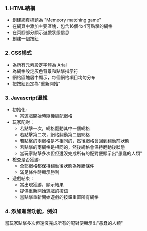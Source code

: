 ### 1. HTML結構
- 創建網頁標題為 "Memeory matching game"
- 在網頁中添加主要區塊，包含16個4x4可點擊的網格
- 在頁腳部分顯示遊戲狀態信息
- 創建一個按鈕

### 2. CSS樣式
- 為所有元素設定字體為 Arial
- 為網格設定灰色背景和點擊指示符
- 網格區塊居中顯示，每個網格項目均勻分布
- 把按鈕設定為"重新開始"

### 3. Javascript邏輯
- 初始化:
    - 當遊戲開始時隨機編配網格
- 玩家配對：
    - 若點擊一次，網格翻動其中一個網格
    - 若點擊第二次，網格翻動第二個網格
    - 若點擊的兩網格是不相同的，然後網格會回到翻動前狀態
    - 若點擊的兩網格是相同的，然後網格會保持翻動後狀態
    - 當玩家點擊多次但但還沒完成所有的配對便顯示出"愚蠢的人類"
- 檢查是否獲勝:
    - 全部網格都保持翻動後狀態為獲勝條件
    - 滿足條件時顯示勝利
- 遊戲結束：
    - 當出現獲勝，顯示結果
    - 提供重新開始遊戲的按鈕
    - 當點擊重新開始遊戲的按鈕重置所有網格

### 4. 添加進階功能，例如
當玩家點擊多次但還沒完成所有的配對便顯示出"愚蠢的人類"
